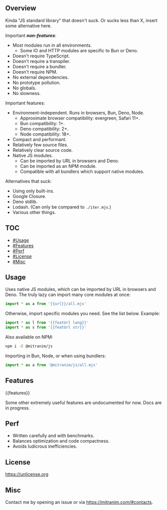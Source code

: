## Overview

Kinda "JS standard library" that doesn't suck. Or sucks less than X, insert some alternative here.

Important ***non-features***:

* Most modules run in all environments.
  * Some IO and HTTP modules are specific to Bun or Deno.
* Doesn't require TypeScript.
* Doesn't require a transpiler.
* Doesn't require a bundler.
* Doesn't require NPM.
* No external dependencies.
* No prototype pollution.
* No globals.
* No slowness.

Important features:

* Environment-independent. Runs in browsers, Bun, Deno, Node.
  * Approximate browser compatibility: evergreen, Safari 11+.
  * Bun compatibility: 1+.
  * Deno compatibility: 2+.
  * Node compatibility: 18+.
* Compact and performant.
* Relatively few source files.
* Relatively clear source code.
* Native JS modules.
  * Can be imported by URL in browsers and Deno.
  * Can be imported as an NPM module.
  * Compatible with all bundlers which support native modules.

Alternatives that suck:

* Using only built-ins.
* Google Closure.
* Deno stdlib.
* Lodash. (Can only be compared to `./iter.mjs`.)
* Various other things.

## TOC

* [#Usage](#usage)
* [#Features](#features)
* [#Perf](#perf)
* [#License](#license)
* [#Misc](#misc)

## Usage

Uses native JS modules, which can be imported by URL in browsers and Deno. The truly lazy can import many core modules at once:

```js
import * as a from '{{url}}/all.mjs'
```

Otherwise, import specific modules you need. See the list below. Example:

```js
import * as l from '{{featUrl lang}}'
import * as s from '{{featUrl str}}'
```

Also available on NPM:

```sh
npm i -E @mitranim/js
```

Importing in Bun, Node, or when using bundlers:

```js
import * as a from '@mitranim/js/all.mjs'
```

## Features

{{features}}

Some other extremely useful features are undocumented for now. Docs are in progress.

## Perf

* Written carefully and with benchmarks.
* Balances optimization and code compactness.
* Avoids ludicrous inefficiencies.

## License

https://unlicense.org

## Misc

Contact me by opening an issue or via https://mitranim.com/#contacts.
